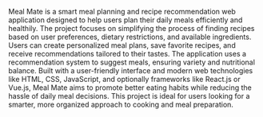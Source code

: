 Meal Mate is a smart meal planning and recipe recommendation web application designed to help users plan their daily meals efficiently and healthily. The project focuses on simplifying the process of finding recipes based on user preferences, dietary restrictions, and available ingredients. Users can create personalized meal plans, save favorite recipes, and receive recommendations tailored to their tastes. The application uses a recommendation system to suggest meals, ensuring variety and nutritional balance. Built with a user-friendly interface and modern web technologies like HTML, CSS, JavaScript, and optionally frameworks like React.js or Vue.js, Meal Mate aims to promote better eating habits while reducing the hassle of daily meal decisions. This project is ideal for users looking for a smarter, more organized approach to cooking and meal preparation.
